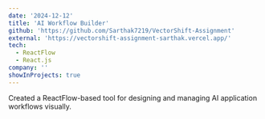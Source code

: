 ```yaml
---
date: '2024-12-12'
title: 'AI Workflow Builder'
github: 'https://github.com/Sarthak7219/VectorShift-Assignment'
external: 'https://vectorshift-assignment-sarthak.vercel.app/'
tech:
  - ReactFlow
  - React.js
company: ''
showInProjects: true
---
```


Created a ReactFlow-based tool for designing and managing AI application workflows visually.
